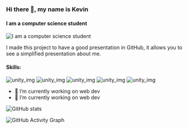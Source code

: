 ### Hi there 🤙, my name is Kevin
#### I am a computer science student
![I am a computer science student](https://static.vecteezy.com/system/resources/previews/002/776/724/non_2x/banner-city-landscape-of-silhouettes-vector.jpg)

I made this project to have a good presentation in GitHub, it allows you to see a simplified presentation about me.

#### Skills:
![unity_img](https://img.shields.io/badge/HTML5-E34F26?style=for-the-badge&logo=html5&logoColor=white)
![unity_img](https://img.shields.io/badge/CSS3-1572B6?style=for-the-badge&logo=css3&logoColor=white)
![unity_img](https://img.shields.io/badge/JavaScript-323330?style=for-the-badge&logo=javascript&logoColor=F7DF1E)
![unity_img](https://img.shields.io/badge/Python-FFD43B?style=for-the-badge&logo=python&logoColor=blue)
![unity_img](https://img.shields.io/badge/Unity-100000?style=for-the-badge&logo=unity&logoColor=white)

- 🔭 I’m currently working on web dev 
- 📖 I’m currently working on web dev

![GitHub stats](https://github-readme-stats.vercel.app/api?username=KenderWebos&show_icons=true)  

![GitHub Activity Graph](https://activity-graph.herokuapp.com/graph?username=KenderWebos)

<!---
KenderMan/KenderMan is a ✨ special ✨ repository because its `README.md` (this file) appears on your GitHub profile.
You can click the Preview link to take a look at your changes.
--->
